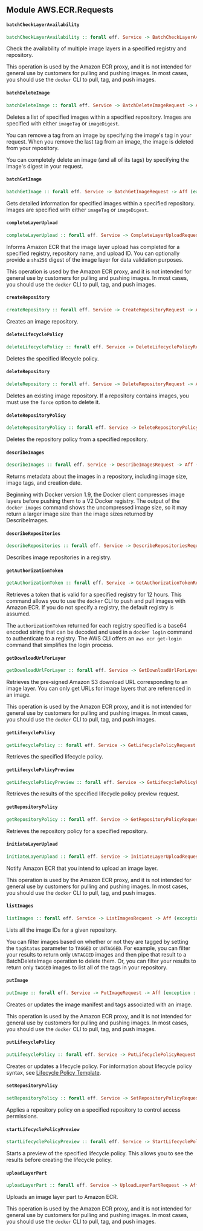 ## Module AWS.ECR.Requests

#### `batchCheckLayerAvailability`

``` purescript
batchCheckLayerAvailability :: forall eff. Service -> BatchCheckLayerAvailabilityRequest -> Aff (exception :: EXCEPTION | eff) BatchCheckLayerAvailabilityResponse
```

<p>Check the availability of multiple image layers in a specified registry and repository.</p> <note> <p>This operation is used by the Amazon ECR proxy, and it is not intended for general use by customers for pulling and pushing images. In most cases, you should use the <code>docker</code> CLI to pull, tag, and push images.</p> </note>

#### `batchDeleteImage`

``` purescript
batchDeleteImage :: forall eff. Service -> BatchDeleteImageRequest -> Aff (exception :: EXCEPTION | eff) BatchDeleteImageResponse
```

<p>Deletes a list of specified images within a specified repository. Images are specified with either <code>imageTag</code> or <code>imageDigest</code>.</p> <p>You can remove a tag from an image by specifying the image's tag in your request. When you remove the last tag from an image, the image is deleted from your repository.</p> <p>You can completely delete an image (and all of its tags) by specifying the image's digest in your request.</p>

#### `batchGetImage`

``` purescript
batchGetImage :: forall eff. Service -> BatchGetImageRequest -> Aff (exception :: EXCEPTION | eff) BatchGetImageResponse
```

<p>Gets detailed information for specified images within a specified repository. Images are specified with either <code>imageTag</code> or <code>imageDigest</code>.</p>

#### `completeLayerUpload`

``` purescript
completeLayerUpload :: forall eff. Service -> CompleteLayerUploadRequest -> Aff (exception :: EXCEPTION | eff) CompleteLayerUploadResponse
```

<p>Informs Amazon ECR that the image layer upload has completed for a specified registry, repository name, and upload ID. You can optionally provide a <code>sha256</code> digest of the image layer for data validation purposes.</p> <note> <p>This operation is used by the Amazon ECR proxy, and it is not intended for general use by customers for pulling and pushing images. In most cases, you should use the <code>docker</code> CLI to pull, tag, and push images.</p> </note>

#### `createRepository`

``` purescript
createRepository :: forall eff. Service -> CreateRepositoryRequest -> Aff (exception :: EXCEPTION | eff) CreateRepositoryResponse
```

<p>Creates an image repository.</p>

#### `deleteLifecyclePolicy`

``` purescript
deleteLifecyclePolicy :: forall eff. Service -> DeleteLifecyclePolicyRequest -> Aff (exception :: EXCEPTION | eff) DeleteLifecyclePolicyResponse
```

<p>Deletes the specified lifecycle policy.</p>

#### `deleteRepository`

``` purescript
deleteRepository :: forall eff. Service -> DeleteRepositoryRequest -> Aff (exception :: EXCEPTION | eff) DeleteRepositoryResponse
```

<p>Deletes an existing image repository. If a repository contains images, you must use the <code>force</code> option to delete it.</p>

#### `deleteRepositoryPolicy`

``` purescript
deleteRepositoryPolicy :: forall eff. Service -> DeleteRepositoryPolicyRequest -> Aff (exception :: EXCEPTION | eff) DeleteRepositoryPolicyResponse
```

<p>Deletes the repository policy from a specified repository.</p>

#### `describeImages`

``` purescript
describeImages :: forall eff. Service -> DescribeImagesRequest -> Aff (exception :: EXCEPTION | eff) DescribeImagesResponse
```

<p>Returns metadata about the images in a repository, including image size, image tags, and creation date.</p> <note> <p>Beginning with Docker version 1.9, the Docker client compresses image layers before pushing them to a V2 Docker registry. The output of the <code>docker images</code> command shows the uncompressed image size, so it may return a larger image size than the image sizes returned by <a>DescribeImages</a>.</p> </note>

#### `describeRepositories`

``` purescript
describeRepositories :: forall eff. Service -> DescribeRepositoriesRequest -> Aff (exception :: EXCEPTION | eff) DescribeRepositoriesResponse
```

<p>Describes image repositories in a registry.</p>

#### `getAuthorizationToken`

``` purescript
getAuthorizationToken :: forall eff. Service -> GetAuthorizationTokenRequest -> Aff (exception :: EXCEPTION | eff) GetAuthorizationTokenResponse
```

<p>Retrieves a token that is valid for a specified registry for 12 hours. This command allows you to use the <code>docker</code> CLI to push and pull images with Amazon ECR. If you do not specify a registry, the default registry is assumed.</p> <p>The <code>authorizationToken</code> returned for each registry specified is a base64 encoded string that can be decoded and used in a <code>docker login</code> command to authenticate to a registry. The AWS CLI offers an <code>aws ecr get-login</code> command that simplifies the login process.</p>

#### `getDownloadUrlForLayer`

``` purescript
getDownloadUrlForLayer :: forall eff. Service -> GetDownloadUrlForLayerRequest -> Aff (exception :: EXCEPTION | eff) GetDownloadUrlForLayerResponse
```

<p>Retrieves the pre-signed Amazon S3 download URL corresponding to an image layer. You can only get URLs for image layers that are referenced in an image.</p> <note> <p>This operation is used by the Amazon ECR proxy, and it is not intended for general use by customers for pulling and pushing images. In most cases, you should use the <code>docker</code> CLI to pull, tag, and push images.</p> </note>

#### `getLifecyclePolicy`

``` purescript
getLifecyclePolicy :: forall eff. Service -> GetLifecyclePolicyRequest -> Aff (exception :: EXCEPTION | eff) GetLifecyclePolicyResponse
```

<p>Retrieves the specified lifecycle policy.</p>

#### `getLifecyclePolicyPreview`

``` purescript
getLifecyclePolicyPreview :: forall eff. Service -> GetLifecyclePolicyPreviewRequest -> Aff (exception :: EXCEPTION | eff) GetLifecyclePolicyPreviewResponse
```

<p>Retrieves the results of the specified lifecycle policy preview request.</p>

#### `getRepositoryPolicy`

``` purescript
getRepositoryPolicy :: forall eff. Service -> GetRepositoryPolicyRequest -> Aff (exception :: EXCEPTION | eff) GetRepositoryPolicyResponse
```

<p>Retrieves the repository policy for a specified repository.</p>

#### `initiateLayerUpload`

``` purescript
initiateLayerUpload :: forall eff. Service -> InitiateLayerUploadRequest -> Aff (exception :: EXCEPTION | eff) InitiateLayerUploadResponse
```

<p>Notify Amazon ECR that you intend to upload an image layer.</p> <note> <p>This operation is used by the Amazon ECR proxy, and it is not intended for general use by customers for pulling and pushing images. In most cases, you should use the <code>docker</code> CLI to pull, tag, and push images.</p> </note>

#### `listImages`

``` purescript
listImages :: forall eff. Service -> ListImagesRequest -> Aff (exception :: EXCEPTION | eff) ListImagesResponse
```

<p>Lists all the image IDs for a given repository.</p> <p>You can filter images based on whether or not they are tagged by setting the <code>tagStatus</code> parameter to <code>TAGGED</code> or <code>UNTAGGED</code>. For example, you can filter your results to return only <code>UNTAGGED</code> images and then pipe that result to a <a>BatchDeleteImage</a> operation to delete them. Or, you can filter your results to return only <code>TAGGED</code> images to list all of the tags in your repository.</p>

#### `putImage`

``` purescript
putImage :: forall eff. Service -> PutImageRequest -> Aff (exception :: EXCEPTION | eff) PutImageResponse
```

<p>Creates or updates the image manifest and tags associated with an image.</p> <note> <p>This operation is used by the Amazon ECR proxy, and it is not intended for general use by customers for pulling and pushing images. In most cases, you should use the <code>docker</code> CLI to pull, tag, and push images.</p> </note>

#### `putLifecyclePolicy`

``` purescript
putLifecyclePolicy :: forall eff. Service -> PutLifecyclePolicyRequest -> Aff (exception :: EXCEPTION | eff) PutLifecyclePolicyResponse
```

<p>Creates or updates a lifecycle policy. For information about lifecycle policy syntax, see <a href="http://docs.aws.amazon.com/AmazonECR/latest/userguide/LifecyclePolicies.html">Lifecycle Policy Template</a>.</p>

#### `setRepositoryPolicy`

``` purescript
setRepositoryPolicy :: forall eff. Service -> SetRepositoryPolicyRequest -> Aff (exception :: EXCEPTION | eff) SetRepositoryPolicyResponse
```

<p>Applies a repository policy on a specified repository to control access permissions.</p>

#### `startLifecyclePolicyPreview`

``` purescript
startLifecyclePolicyPreview :: forall eff. Service -> StartLifecyclePolicyPreviewRequest -> Aff (exception :: EXCEPTION | eff) StartLifecyclePolicyPreviewResponse
```

<p>Starts a preview of the specified lifecycle policy. This allows you to see the results before creating the lifecycle policy.</p>

#### `uploadLayerPart`

``` purescript
uploadLayerPart :: forall eff. Service -> UploadLayerPartRequest -> Aff (exception :: EXCEPTION | eff) UploadLayerPartResponse
```

<p>Uploads an image layer part to Amazon ECR.</p> <note> <p>This operation is used by the Amazon ECR proxy, and it is not intended for general use by customers for pulling and pushing images. In most cases, you should use the <code>docker</code> CLI to pull, tag, and push images.</p> </note>


